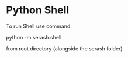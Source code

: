 Python Shell
=================

To run Shell use command:

python -m serash.shell

from root directory (alongside the serash folder)